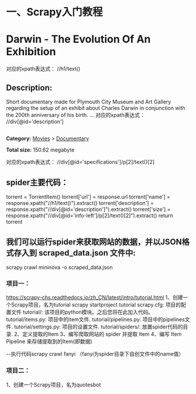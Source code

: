 # 一、Scrapy入门教程
## <h1>Darwin - The Evolution Of An Exhibition</h1>
对应的xpath表达式：
//h1/text()

## <h2>Description:</h2>
<div id="description">
Short documentary made for Plymouth City Museum and Art Gallery regarding the setup of an exhibit about Charles Darwin in conjunction with the 200th anniversary of his birth.
...
对应的xpath表达式：
//div[@id='description']

## <div id="specifications">
<p>
<strong>Category:</strong>
<a href="/cat/4">Movies</a> &gt; <a href="/sub/35">Documentary</a>
</p>
<p>
<strong>Total size:</strong>
150.62&nbsp;megabyte</p>
对应的xpath表达式：
//div[@id='specifications']/p[2]/text()[2]

## spider主要代码：
torrent = TorrentItem()
torrent['url'] = response.url
torrent['name'] = response.xpath("//h1/text()").extract()
torrent['description'] = response.xpath("//div[@id='description']").extract()
torrent['size'] = response.xpath("//div[@id='info-left']/p[2]/text()[2]").extract()
return torrent

## 我们可以运行spider来获取网站的数据，并以JSON格式存入到 scraped_data.json 文件中:
scrapy crawl mininova -o scraped_data.json

### 项目一：
https://scrapy-chs.readthedocs.io/zh_CN/latest/intro/tutorial.html
1、创建一个Scrapy项目，名为tutorial
scrapy startproject tutorial
    scrapy.cfg: 项目的配置文件
    tutorial/: 该项目的python模块。之后您将在此加入代码。
    tutorial/items.py: 项目中的item文件.
    tutorial/pipelines.py: 项目中的pipelines文件.
    tutorial/settings.py: 项目的设置文件.
    tutorial/spiders/: 放置spider代码的目录.
2、定义提取的Item
3、编写爬取网站的 spider 并提取 Item
4、编写 Item Pipeline 来存储提取到的Item(即数据)

--执行代码scrapy crawl fanyi    （fanyi为spider目录下自创文件中的name值）

### 项目二：
1、创建一个Scrapy项目，名为quotesbot

